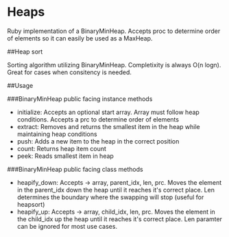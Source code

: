 # Heaps

Ruby implementation of a BinaryMinHeap. Accepts proc to determine order of elements so it can easily be used as a MaxHeap.

##Heap sort

Sorting algorithm utilizing BinaryMinHeap. Completixity is always O(n logn). Great for cases when consitency is needed.

##Usage

###BinaryMinHeap public facing instance methods

- initialize: Accepts an optional start array. Array must follow heap conditions. Accepts a prc to determine order of elements
- extract: Removes and returns the smallest item in the heap while maintaining heap conditions
- push: Adds a new item to the heap in the correct position
- count: Returns heap item count
- peek: Reads smallest item in heap

###BinaryMinHeap public facing class methods

- heapify_down: Accepts -> array, parent_idx, len, prc. Moves the element in the parent_idx down the heap until it reaches
it's correct place. Len determines the boundary where the swapping will stop (useful for heapsort)
- heapify_up: Accepts -> array, child_idx, len, prc. Moves the element in the child_idx up the heap until it reaches
it's correct place. Len paramter can be ignored for most use cases.
